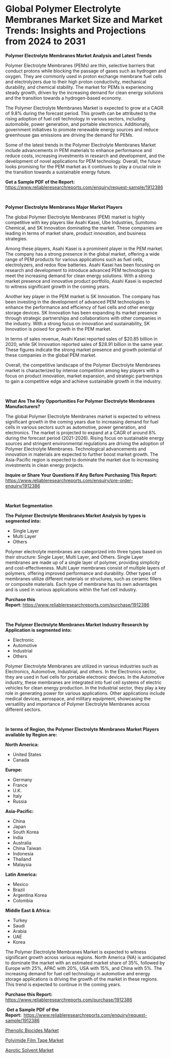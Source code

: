 <p><h1>Global Polymer Electrolyte Membranes Market Size and Market Trends: Insights and Projections from 2024 to 2031</h1></p><p><strong>Polymer Electrolyte Membranes Market Analysis and Latest Trends</strong></p>
<p><p>Polymer Electrolyte Membranes (PEMs) are thin, selective barriers that conduct protons while blocking the passage of gases such as hydrogen and oxygen. They are commonly used in proton exchange membrane fuel cells and electrolyzers due to their high proton conductivity, mechanical durability, and chemical stability. The market for PEMs is experiencing steady growth, driven by the increasing demand for clean energy solutions and the transition towards a hydrogen-based economy.</p><p>The Polymer Electrolyte Membranes Market is expected to grow at a CAGR of 9.8% during the forecast period. This growth can be attributed to the rising adoption of fuel cell technology in various sectors, including automobile, power generation, and portable electronics. Additionally, government initiatives to promote renewable energy sources and reduce greenhouse gas emissions are driving the demand for PEMs.</p><p>Some of the latest trends in the Polymer Electrolyte Membranes Market include advancements in PEM materials to enhance performance and reduce costs, increasing investments in research and development, and the development of novel applications for PEM technology. Overall, the future looks promising for the PEM market as it continues to play a crucial role in the transition towards a sustainable energy future.</p></p>
<p><strong>Get a Sample PDF of the Report:&nbsp;</strong> <a href="https://www.reliableresearchreports.com/enquiry/request-sample/1912386">https://www.reliableresearchreports.com/enquiry/request-sample/1912386</a></p>
<p>&nbsp;</p>
<p><strong>Polymer Electrolyte Membranes Major Market Players</strong></p>
<p><p>The global Polymer Electrolyte Membranes (PEM) market is highly competitive with key players like Asahi Kasei, Ube Industries, Sumitomo Chemical, and SK Innovation dominating the market. These companies are leading in terms of market share, product innovation, and business strategies.</p><p>Among these players, Asahi Kasei is a prominent player in the PEM market. The company has a strong presence in the global market, offering a wide range of PEM products for various applications such as fuel cells, electrolyzers, and redox flow batteries. Asahi Kasei has been focusing on research and development to introduce advanced PEM technologies to meet the increasing demand for clean energy solutions. With a strong market presence and innovative product portfolio, Asahi Kasei is expected to witness significant growth in the coming years.</p><p>Another key player in the PEM market is SK Innovation. The company has been investing in the development of advanced PEM technologies to enhance the performance and efficiency of fuel cells and other energy storage devices. SK Innovation has been expanding its market presence through strategic partnerships and collaborations with other companies in the industry. With a strong focus on innovation and sustainability, SK Innovation is poised for growth in the PEM market.</p><p>In terms of sales revenue, Asahi Kasei reported sales of $20.85 billion in 2020, while SK Innovation reported sales of $28.91 billion in the same year. These figures indicate the strong market presence and growth potential of these companies in the global PEM market.</p><p>Overall, the competitive landscape of the Polymer Electrolyte Membranes market is characterized by intense competition among key players with a focus on product innovation, market expansion, and strategic partnerships to gain a competitive edge and achieve sustainable growth in the industry.</p></p>
<p>&nbsp;</p>
<p><strong>What Are The Key Opportunities For Polymer Electrolyte Membranes Manufacturers?</strong></p>
<p><p>The global Polymer Electrolyte Membranes market is expected to witness significant growth in the coming years due to increasing demand for fuel cells in various sectors such as automotive, power generation, and electronics. The market is projected to expand at a CAGR of around 8% during the forecast period (2021-2026). Rising focus on sustainable energy sources and stringent environmental regulations are driving the adoption of Polymer Electrolyte Membranes. Technological advancements and innovation in materials are expected to further boost market growth. The Asia-Pacific region is expected to dominate the market due to increasing investments in clean energy projects.</p></p>
<p><strong>Inquire or Share Your Questions If Any Before Purchasing This Report:</strong> <a href="https://www.reliableresearchreports.com/enquiry/pre-order-enquiry/1912386">https://www.reliableresearchreports.com/enquiry/pre-order-enquiry/1912386</a></p>
<p>&nbsp;</p>
<p><strong>Market Segmentation</strong></p>
<p><strong>The Polymer Electrolyte Membranes Market Analysis by types is segmented into:</strong></p>
<p><ul><li>Single Layer</li><li>Multi Layer</li><li>Others</li></ul></p>
<p><p>Polymer electrolyte membranes are categorized into three types based on their structure: Single Layer, Multi Layer, and Others. Single Layer membranes are made up of a single layer of polymer, providing simplicity and cost-effectiveness. Multi Layer membranes consist of multiple layers of polymers, offering improved performance and durability. Other types of membranes utilize different materials or structures, such as ceramic fillers or composite materials. Each type of membrane has its own advantages and is used in various applications within the fuel cell industry.</p></p>
<p><strong>Purchase this Report:&nbsp;</strong><a href="https://www.reliableresearchreports.com/purchase/1912386">https://www.reliableresearchreports.com/purchase/1912386</a></p>
<p>&nbsp;</p>
<p><strong>The Polymer Electrolyte Membranes Market Industry Research by Application is segmented into:</strong></p>
<p><ul><li>Electronic</li><li>Automotive</li><li>Industrial</li><li>Others</li></ul></p>
<p><p>Polymer Electrolyte Membranes are utilized in various industries such as Electronics, Automotive, Industrial, and others. In the Electronics sector, they are used in fuel cells for portable electronic devices. In the Automotive industry, these membranes are integrated into fuel cell systems of electric vehicles for clean energy production. In the Industrial sector, they play a key role in generating power for various applications. Other applications include medical devices, aerospace, and military equipment, showcasing the versatility and importance of Polymer Electrolyte Membranes across different sectors.</p></p>
<p>&nbsp;</p>
<p><strong>In terms of Region, the Polymer Electrolyte Membranes Market Players available by Region are:</strong></p>
<p>
    <p> <strong> North America: </strong>
        <ul>
            <li>United States</li>
            <li>Canada</li>
        </ul>
        </p> 
    <p> <strong> Europe: </strong>
        <ul>
            <li>Germany</li>
            <li>France</li>
            <li>U.K.</li>
            <li>Italy</li>
            <li>Russia</li>
        </ul>
        </p> 
    <p> <strong> Asia-Pacific: </strong>
        <ul>
            <li>China</li>
            <li>Japan</li>
            <li>South Korea</li>
            <li>India</li>
            <li>Australia</li>
            <li>China Taiwan</li>
            <li>Indonesia</li>
            <li>Thailand</li>
            <li>Malaysia</li>
        </ul>
        </p> 
    <p> <strong> Latin America: </strong>
        <ul>
            <li>Mexico</li>
            <li>Brazil</li>
            <li>Argentina Korea</li>
            <li>Colombia</li>
        </ul>
        </p> 
    <p> <strong> Middle East & Africa: </strong>
        <ul>
            <li>Turkey</li>
            <li>Saudi</li>
            <li>Arabia</li>
            <li>UAE</li>
            <li>Korea</li>
        </ul>
    </p>
    </p>
<p><p>The Polymer Electrolyte Membranes Market is expected to witness significant growth across various regions. North America (NA) is anticipated to dominate the market with an estimated market share of 35%, followed by Europe with 25%, APAC with 20%, USA with 15%, and China with 5%. The increasing demand for fuel cell technology in automotive and energy storage applications is driving the growth of the market in these regions. This trend is expected to continue in the coming years.</p></p>
<p><strong>Purchase this Report: </strong><a href="https://www.reliableresearchreports.com/purchase/1912386">https://www.reliableresearchreports.com/purchase/1912386</a></p>
<p>&nbsp;<strong>Get a Sample PDF of the Report:&nbsp;&nbsp;</strong><a href="https://www.reliableresearchreports.com/enquiry/request-sample/1912386">https://www.reliableresearchreports.com/enquiry/request-sample/1912386</a></p>
<p><strong></strong></p>
<p><p><a href="https://github.com/wwwkeltoum/Market-Research-Report-List-2/blob/main/phenolic-biocides-market.md">Phenolic Biocides Market</a></p><p><a href="https://github.com/nicholepatriciadoylenwnrjr0/Market-Research-Report-List-1/blob/main/polyimide-film-tape-market.md">Polyimide Film Tape Market</a></p><p><a href="https://github.com/gamblestampleyjenny50m5sl6/Market-Research-Report-List-1/blob/main/aprotic-solvent-market.md">Aprotic Solvent Market</a></p></p>